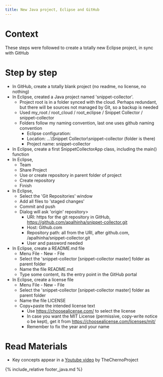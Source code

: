 ```yaml
---
title: New Java project, Eclipse and GitHub
---
```


# Context

These steps were followed to create a totally new Eclipse project, in sync with GitHub

# Step by step

* In GitHub, create a totally blank project (no readme, no license, no nothing)
* In Eclipse, created a Java project named 'snippet-collector'.
  * Project root is in a folder synced with the cloud. Perhaps redundant, but there will be sources not managed by Git, so a backup is needed
  * Used my_root / root_cloud / root_eclipse / Snippet Collector / snippet-collector
  * Folders follow my naming convention, last one uses github naming convention
    * Eclipse configuration:
	* Location: ...\Snippet Collector\snippet-collector (folder is there)
	* Project name: snippet-collector
* In Eclipse, create a first SnippetCollectorApp class, including the main() function
* In Eclipse,
  * Team
  * Share Project
  * Use or create repository in parent folder of project
  * Create repository
  * Finish
* In Eclipse,
  * Select the 'Git Repositories' window
  * Add all files to 'staged changes'
  * Commit and push
  * Dialog will ask 'origin' repository>
    * URI: https for the git repository in GitHub, https://github.com/apalhinha/snippet-collector.git
	* Host: Github.com
	* Repository path: all from the URI, after github.com, /apalhinha/snippet-collector.git
	* User and password needed
* In Eclipse, create a README.md file
  * Menu File - New - File
  * Select the 'snippet-collector \[snippet-collector master\] folder as parent folder
  * Name the file README.md
  * Type some content, its the entry point in the GitHub portal
* In Eclipse, create a license file
  * Menu File - New - File
  * Select the 'snippet-collector \[snippet-collector master\] folder as parent folder
  * Name the file LICENSE
  * Copy+paste the intended license text
    * Use https://choosealicense.com/ to select the license
	* In case you want the MIT License (permissive, copy-write notice o be kept), get it from https://choosealicense.com/licenses/mit/
	* Remember to fix the year and your name

# Read Materials
* Key concepts appear in a [Youtube video](https://www.youtube.com/watch?v=ptK9-CNms98) by TheChernoProject

{% include_relative footer_java.md %}
